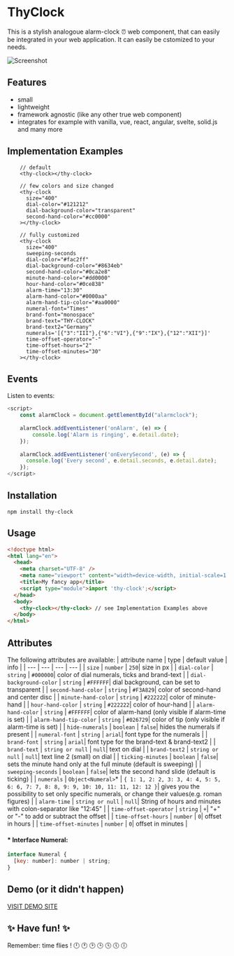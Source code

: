 # ThyClock

This is a stylish analogoue alarm-clock ⏰ web component, that can easily be integrated in your web application. It can easily be cstomized to your needs.

![Screenshot](https://smart-sign.com/npm/thy-clock/screenshot.png)

## Features
 - small
 - lightweight
 - framework agnostic (like any other true web component)
 - integrates for example with vanilla, vue, react, angular, svelte, solid.js and many more

## Implementation Examples
```
    // default
    <thy-clock></thy-clock>

    // few colors and size changed
    <thy-clock 
      size="400"
      dial-color="#121212"
      dial-background-color="transparent"
      second-hand-color="#cc0000"
    ></thy-clock>
    
    // fully customized
    <thy-clock 
      size="400"
      sweeping-seconds
      dial-color="#fac2ff"
      dial-background-color="#8634eb"
      second-hand-color="#0ca2e8"
      minute-hand-color="#dd0000"
      hour-hand-color="#0ce838"
      alarm-time="13:30"
      alarm-hand-color="#0000aa"
      alarm-hand-tip-color="#aa0000"
      numeral-font="Times"
      brand-font="monospace"
      brand-text="THY-CLOCK"
      brand-text2="Germany"
      numerals='[{"3":"III"},{"6":"VI"},{"9":"IX"},{"12":"XII"}]'
      time-offset-operator="-"
      time-offset-hours="2"
      time-offset-minutes="30"
    ></thy-clock>
```
## Events

Listen to events:

```javascript
<script>
    const alarmClock = document.getElementById("alarmclock");
    
    alarmClock.addEventListener('onAlarm', (e) => {
        console.log('Alarm is ringing', e.detail.date);
    });
    
    alarmClock.addEventListener('onEverySecond', (e) => {
      console.log('Every second', e.detail.seconds, e.detail.date);
    });
</script>
```

## Installation
```
npm install thy-clock
```

## Usage

```html
<!doctype html>
<html lang="en">
  <head>
    <meta charset="UTF-8" />
    <meta name="viewport" content="width=device-width, initial-scale=1.0" />
    <title>My fancy app</title>
    <script type="module">import 'thy-clock';</script>
  </head>
  <body>
    <thy-clock></thy-clock> // see Implementation Examples above
  </body>
</html>
```

## Attributes
The following attributes are available:
| attribute name | type | default value | info |
| --- | --- | --- | --- |
| ``` size ``` | ``` number ``` | ```250```| size in px |
| ``` dial-color ``` | ``` string ``` | ```#000000```| color of dial numerals, ticks and brand-text |
| ``` dial-background-color ``` | ``` string ``` | ``` #FFFFFF ```| dial background, can be set to transparent |
| ``` second-hand-color ``` | ``` string ``` | ``` #F3A829 ```| color of second-hand and center disc |
| ``` minute-hand-color ``` | ``` string ``` | ``` #222222 ```| color of minute-hand |
| ``` hour-hand-color ``` | ``` string ``` | ``` #222222 ```| color of hour-hand |
| ``` alarm-hand-color ``` | ``` string ``` | ``` #FFFFFF ```| color of alarm-hand (only visible if alarm-time is set) |
| ``` alarm-hand-tip-color ``` | ``` string ``` | ``` #026729 ```| color of tip (only visible if alarm-time is set) |
| ``` hide-numerals ``` | ``` boolean ``` | ``` false ```| hides the numerals if present |
| ``` numeral-font ``` | ``` string ``` | ``` arial ```| font type for the numerals |
| ``` brand-font ``` | ``` string ``` | ``` arial ```| font type for the brand-text & brand-text2 |
| ``` brand-text ``` | ``` string or null ``` | ``` null ```| text on dial |
| ``` brand-text2 ``` | ``` string or null ``` | ``` null ```| text line 2 (small) on dial |
| ``` ticking-minutes ``` | ``` boolean ``` | ``` false ```| sets the minute hand only at the full minute (default is sweeping)  |
| ``` sweeping-seconds ``` | ``` boolean ``` | ``` false ```| lets the second hand slide (default is ticking)  |
| ``` numerals ``` | ``` Object<Numeral> ```*  | ``` { 1: 1, 2: 2, 3: 3, 4: 4, 5: 5, 6: 6, 7: 7, 8: 8, 9: 9, 10: 10, 11: 11, 12: 12 } ```|  gives you the possibility to set only specific numerals, or change their values(e.g. roman figures)  |
| ``` alarm-time ``` | ``` string or null ``` | ``` null ```| String of hours and minutes with colon-separator like "12:45" |
| ``` time-offset-operator ``` | ``` string ``` | ``` + ```| "+" or "-" to add or subtract the offset |
| ``` time-offset-hours ``` | ``` number ``` | ``` 0 ```| offset in hours |
| ``` time-offset-minutes ``` | ``` number ``` | ``` 0 ```| offset in minutes |

#### * Interface Numeral:
```javascript
interface Numeral {
  [key: number]: number | string;
}
```

## Demo (or it didn't happen)
[VISIT DEMO SITE](https://smart-sign.com/npm/thy-clock/)

## ✨ Have fun! ✨
Remember: time flies !
🕛 🕐 🕑 🕒 🕓 🕔 🕕
